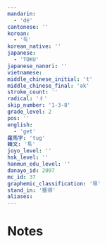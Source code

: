 ```yaml
---
mandarin:
  - 'dé'
cantonese: ''
korean:
  - '득'
korean_native: ''
japanese:
  - 'TOKU'
japanese_nanori: ''
vietnamese:
middle_chinese_initial: 't'
middle_chinese_final: 'ək'
stroke_count: ''
radical: '彳'
skip_number: '1-3-8'
grade_level: 2
pos: ''
english:
  - 'get'
羅馬字: 'tug'
韓文: '툭'
joyo_level: ''
hsk_level: ''
hanmun_edu_level: ''
danayo_id: 2097
mc_id: 37
graphemic_classification: '㝵'
stand_in: '獲得'
aliases:
---
```


# Notes
